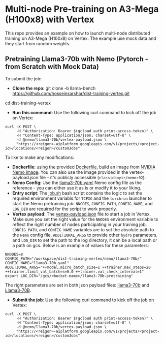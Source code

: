 # Multi-node Pre-training on A3-Mega (H100x8) with Vertex

This repo provides an example on how to launch multi-node distributed training on A3-Mega (H100x8) on Vertex. The example use mock data and they start from random weights.

## Pretraining Llama3-70b with Nemo (Pytorch - from Scratch with Mock Data)

To submit the job:
- **Clone the repo**:
git clone -b llama-bench https://github.com/hosseinsarshar/dist-training-vertex.git

cd dist-training-vertex
- **Run this command**: Use the following curl command to kick off the job on Vertex:

```
curl -X POST \
     -H "Authorization: Bearer $(gcloud auth print-access-token)" \
     -H "Content-Type: application/json; charset=utf-8" \
     -d @nemo/llama3-70b/vertex-payload.json \
     "https://<reigon>-aiplatform.googleapis.com/v1/projects/<project-id>/locations/<reigon>/customJobs"
```

To  like to make any modifications:

- **Dockerfile**: using the provided [Dockerfile](nemo/Dockerfile), build an image from [NVIDIA Nemo image](https://catalog.ngc.nvidia.com/orgs/nvidia/containers/nemo/tags). You can also use the image provided in the vertex-payload.json file - it's publicly accessible (`classicboyir/nemo:02`).
- **Nemo Config**: Use the [llama3-70b.yaml](nemo/llama3-70b/llama3-70b.yaml) Nemo config file as the reference - you can either use it as is or modify it to your liking.
- **Entry script**: The [job.sh](nemo/job.sh) bash script contains the logic to set the required environment variabls for `TCPXO` and the `torchrun` launcher to start the Nemo pretraining job. `NNODES`, `CONFIG_PATH`, `CONFIG_NAME`, and `LOG_DIR` are required for the script to work properly.
- **Vertex payload**: The [vertex-payload.json](nemo/llama3-70b/vertex-payload.json) file to start a job in Vertex. Make sure you set the right value for the `NNODES` environment variable to reflect the right number of nodes participating in your training job. `CONFIG_PATH`, and `CONFIG_NAME` variables are to set the absolute path to the `Nemo` config file, `ADDITIONAL_ARGS` to provide other `hydro` parameters, and `LOG_DIR` to set the path to the log directory, it can be a local path or a path on gcs. Below is an example of values for these parameters:
```
NNODES=8
CONFIG_PATH="/workspace/dist-training-vertex/nemo/llama3-70b/"
CONFIG_NAME="llama3-70b.yaml"
ADDITIONAL_ARGS="++model.micro_batch_size=1 ++trainer.max_steps=20 ++trainer.limit_val_batches=0.0 ++trainer.val_check_interval=1"
export LOG_DIR="/gcs/<bucket-name>/llama3-70b-pretraining"
```
The right parameters are set in both json payload files: [llama3-70b](nemo/llama3-70b/vertex-payload.json) and [Llama3-70B](nemo/llama3-70b/vertex-payload.json).
- **Submit the job**: Use the following curl command to kick off the job on Vertex:

```
curl -X POST \
     -H "Authorization: Bearer $(gcloud auth print-access-token)" \
     -H "Content-Type: application/json; charset=utf-8" \
     -d @nemo/llama3-70b/vertex-payload.json \
     "https://<reigon>-aiplatform.googleapis.com/v1/projects/<project-id>/locations/<reigon>/customJobs"
```
